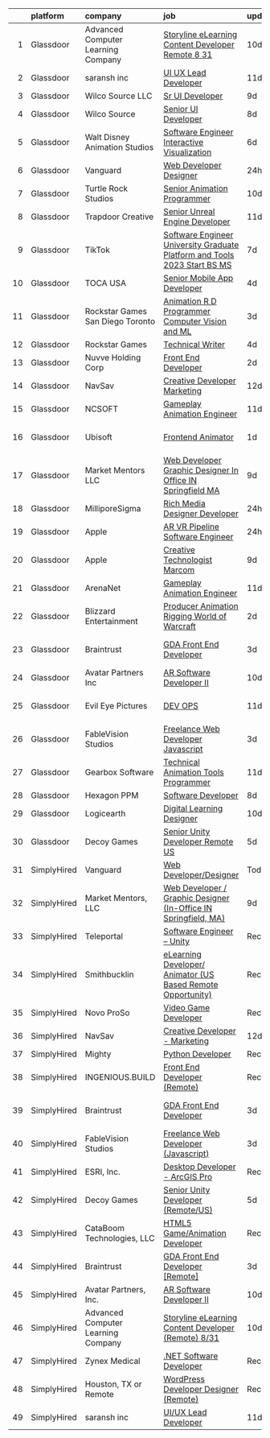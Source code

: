 

|    | platform    | company                            | job                                                                                                                                                                                                                                                                                                                                                                                                                                                                                                                                                                                                                                                                                                                                                                                                                                                                                                                                                                                                                                                                                                                                                                                                                                                                                                                                                                                                                                                                      | update_time   | location          |
|---:|:------------|:-----------------------------------|:-------------------------------------------------------------------------------------------------------------------------------------------------------------------------------------------------------------------------------------------------------------------------------------------------------------------------------------------------------------------------------------------------------------------------------------------------------------------------------------------------------------------------------------------------------------------------------------------------------------------------------------------------------------------------------------------------------------------------------------------------------------------------------------------------------------------------------------------------------------------------------------------------------------------------------------------------------------------------------------------------------------------------------------------------------------------------------------------------------------------------------------------------------------------------------------------------------------------------------------------------------------------------------------------------------------------------------------------------------------------------------------------------------------------------------------------------------------------------|:--------------|:------------------|
|  1 | Glassdoor   | Advanced Computer Learning Company | [Storyline eLearning Content Developer  Remote  8 31](https://www.glassdoor.com/partner/jobListing.htm?pos=110&ao=1136043&s=58&guid=000001832b5509c1b65ff7b3dbdffcf6&src=GD_JOB_AD&t=SR&vt=w&ea=1&cs=1_49082ff7&cb=1662879337234&jobListingId=1008105805778&jrtk=3-0-1gclla2f8jm5k801-1gclla2foh4dk800-2de2694daf7590a4-)                                                                                                                                                                                                                                                                                                                                                                                                                                                                                                                                                                                                                                                                                                                                                                                                                                                                                                                                                                                                                                                                                                                                                | 10d           | Remote            |
|  2 | Glassdoor   | saransh inc                        | [UI UX Lead Developer](https://www.glassdoor.com/partner/jobListing.htm?pos=122&ao=1136043&s=58&guid=000001832b5509c1b65ff7b3dbdffcf6&src=GD_JOB_AD&t=SR&vt=w&ea=1&cs=1_04a82bb0&cb=1662879337235&jobListingId=1008103912540&jrtk=3-0-1gclla2f8jm5k801-1gclla2foh4dk800-85031aa08e20476f-)                                                                                                                                                                                                                                                                                                                                                                                                                                                                                                                                                                                                                                                                                                                                                                                                                                                                                                                                                                                                                                                                                                                                                                               | 11d           | Remote            |
|  3 | Glassdoor   | Wilco Source  LLC                  | [Sr UI Developer](https://www.glassdoor.com/partner/jobListing.htm?pos=119&ao=1136043&s=58&guid=000001832b5509c1b65ff7b3dbdffcf6&src=GD_JOB_AD&t=SR&vt=w&ea=1&cs=1_1b9cc839&cb=1662879337235&jobListingId=1008110499500&jrtk=3-0-1gclla2f8jm5k801-1gclla2foh4dk800-802fa49ffd51ecc9-)                                                                                                                                                                                                                                                                                                                                                                                                                                                                                                                                                                                                                                                                                                                                                                                                                                                                                                                                                                                                                                                                                                                                                                                    | 9d            | Newark, CA        |
|  4 | Glassdoor   | Wilco Source                       | [Senior UI Developer](https://www.glassdoor.com/partner/jobListing.htm?pos=115&ao=1136043&s=58&guid=000001832b5509c1b65ff7b3dbdffcf6&src=GD_JOB_AD&t=SR&vt=w&ea=1&cs=1_881c26b3&cb=1662879337234&jobListingId=1008114020566&jrtk=3-0-1gclla2f8jm5k801-1gclla2foh4dk800-c70407e1cd8c0a1b-)                                                                                                                                                                                                                                                                                                                                                                                                                                                                                                                                                                                                                                                                                                                                                                                                                                                                                                                                                                                                                                                                                                                                                                                | 8d            | Newark, CA        |
|  5 | Glassdoor   | Walt Disney Animation Studios      | [Software Engineer   Interactive Visualization](https://www.glassdoor.com/partner/jobListing.htm?pos=106&ao=1110586&s=58&guid=000001832b5509c1b65ff7b3dbdffcf6&src=GD_JOB_AD&t=SR&vt=w&cs=1_bddf1cd9&cb=1662879337233&jobListingId=1008116981081&cpc=26740BCDE5E48596&jrtk=3-0-1gclla2f8jm5k801-1gclla2foh4dk800-466d3f969b5724f7--6NYlbfkN0DAFTyt7pbDCC2JPO79CSdi1dIb81yjczP5qsKcZIxgiYm3-7g-689UM0rgypL64crB_GaJfP20m1fi1IAkQG5dY12ubcrqEHfZzCdaUqOTOf3e99Ei0bzeLneHHMNYnwXkO2F8SR5SLFHDutgYQXvHhDkASuoVoFmkove6Qp56cY-5MtKjHzZdDkCnuCjHxUneXlRZNiTa_4P9e8J50ZmWGgxt3OzZAd6sG9IHQwwKDvGpKMDKldNxyxzqzBzEoEOeKMI7P25oFpzv6Jcwusn1l8C-HUbo8o52RkOuqYLe_NvcawTCdM0I8FI1fK0In3tbtx5bMwVExo3GRNTvIAG3XcQA9e9o_Pp6xeNazsR_iGy2JM5zpOQo006dmRbaC8igT2mgEg2S_byGDAgtqKFqlPO08md7UVDy7E90MfXStIDPTJ2aY-t0YoiKiM3hPuw%3D)                                                                                                                                                                                                                                                                                                                                                                                                                                                                                                                                                                                                                                                        | 6d            | Burbank, CA       |
|  6 | Glassdoor   | Vanguard                           | [Web Developer Designer](https://www.glassdoor.com/partner/jobListing.htm?pos=105&ao=1110586&s=58&guid=000001832b5509c1b65ff7b3dbdffcf6&src=GD_JOB_AD&t=SR&vt=w&cs=1_e92c2653&cb=1662879337233&jobListingId=1008130738329&cpc=AF770993EC679D41&jrtk=3-0-1gclla2f8jm5k801-1gclla2foh4dk800-8f7885d589a4cda5--6NYlbfkN0BWQs_M7ZA8XLbIFWVw-PYcVVEPryqVLyWhKaEKPskHy2YkbHyHJDwB5vIJ0eSmX6bVJVfbGcsdJGyr5o5S5OnXYXJWXZNmtBOxYNrDGEVO1O9EpaQDa3kCWxUxd1e8enNO3rCqJXVcGHaTnsCGx5vc-lflJ8tUwqdkctmWWsMYtc9tjtWiECjo7eqsnjcQoixaadv8TCnpZke4MyJ8gxrfeWuy7oKR-p0OsN31pfGvR5VENhmFHx1ScHuljHtxiPNglORdDNyyEvn1eRL5mv3Tfa_wojH8vrx3SsH67JOikqxZpfLOC1T0eoxACXkcIWUrPx62swz-33S11HxP1jgLzHItdRSwipqI4fxzkZJK4KUxCe2DBJOTCajDzUAb9pbiBw_4aIQTFbLIaFjMlNuiMwyCaKLd-rtQyW-Fw9u7py-1axFLz6wB8TsFaTSusmy3UKR0iGhGOz9Xm26EOMcH8yJEaPeQBZpXVFzCIdIljUFADvfLKTHaN1fsYUqai-enm7rZXVpZgjDDLzWlhTmrGJPEQwlx3Psf_nxFfZKsYNZWqVHxLYCNexcsjzVBu6xIY8c_wbQXJQuC1ArfvZj3zKzIBQb9UDjhdbJkfaDmNyWCvigtUjSpvGbgJtIZYCd774vzqGf6Qf2pnhzEjuEvLjUJap4LWSQ0uokTKz_P4ZGNz_Tao7PeY9JrnOXJifi_EOIT5nPqhIcf4IuK0keiXfHc6oqgzJqCkrjHpdJWFg-5jcyKJpGiHMllN3rkByIkTYDIsvXNHhpXMO485aePwQxNSKHlGXsnV_Ogvhmefpa2vW--41gUGfuuE60-D2RjdhQaiD1Qxk-J1aA0BpS5M6cS0L8YFcLSkbGt9gpfoopB7degz3KA3oe-jmBoJawmfVMEu-2gtZJfhniYefoRzM9ItDx6MlNKJoayfU2J7wME9em-F9_3Sfo5bdWrMnvozrGnGRaYOh5m9895f4-gGTNsCvgDq3xZ32whAtdtC5I0CmC7QiGfjJfTmZcDUlIX5nxn8LclWYMDFUIrswe7uUQoCeQHEN-J6TbxObsOSO1hwt52O3UyvCKt89ylD1zYfGjiA62Z9g%3D%3D) | 24h           | Malvern, PA       |
|  7 | Glassdoor   | Turtle Rock Studios                | [Senior Animation Programmer](https://www.glassdoor.com/partner/jobListing.htm?pos=127&ao=1136043&s=58&guid=000001832b5509c1b65ff7b3dbdffcf6&src=GD_JOB_AD&t=SR&vt=w&ea=1&cs=1_bbb6eeb5&cb=1662879337236&jobListingId=1008106608421&jrtk=3-0-1gclla2f8jm5k801-1gclla2foh4dk800-21f08f745b795195-)                                                                                                                                                                                                                                                                                                                                                                                                                                                                                                                                                                                                                                                                                                                                                                                                                                                                                                                                                                                                                                                                                                                                                                        | 10d           | Lake Forest, CA   |
|  8 | Glassdoor   | Trapdoor Creative                  | [Senior Unreal Engine Developer](https://www.glassdoor.com/partner/jobListing.htm?pos=103&ao=1110586&s=58&guid=000001832b5509c1b65ff7b3dbdffcf6&src=GD_JOB_AD&t=SR&vt=w&ea=1&cs=1_4bdf70b9&cb=1662879337233&jobListingId=1008103754936&cpc=CA43532650C61C38&jrtk=3-0-1gclla2f8jm5k801-1gclla2foh4dk800-3ccb01640910f06a--6NYlbfkN0DfhRLDY5E7BVY3xhBTAobuSaZ3WR2SqAJ-w4NHeQGDZ_V54dt5D1-9-o8FlAFC8VGLEw2k2nKsfw8pew_Kwqtd_SEUbUcMf-02KnlYLV1p_IH8Kyt8nzMazNMhvenS4mLaj3fKUYsQpT5EY33skyX4tLuaJ-sj4Ti1j_68LBqgjHhV6p61YjgY1NjWJ-qry5PxTaBEh8FsqhfVMx1VVi9YzFdSk0czWhNTViC9EMcj0dgceyE2EsOCFo8zz3xRKdiM59nTFwOMcNsnvRI2RfxZtVqo-f3TEg4W6UNYefkr8Ro-B0PjKbejY-iSBR3QxdFhYnprXIpzZyPeAjhvvPy5pv3o_yLBYtH8R_ejw7Rgf4A5jWjDf1-Q-MOri-MHqzHwt2BW-xDuBdxM26w8DqrI6v6LArvWUBE0wnqMRlmKa9h_1lrZHK3J7bOjBclNwsfabjrxw-l-G44uUykpXlbr2Ff9k17yoDFQ6tkt0RCdyQnhbbomQ2fxF8CuHm9EuoQYKUwYNh-yniQlbskBQHby)                                                                                                                                                                                                                                                                                                                                                                                                                                                                                                                                                                                | 11d           | Lehi, UT          |
|  9 | Glassdoor   | TikTok                             | [Software Engineer  University Graduate  Platform and Tools    2023 Start  BS MS ](https://www.glassdoor.com/partner/jobListing.htm?pos=117&ao=1136043&s=58&guid=000001832b5509c1b65ff7b3dbdffcf6&src=GD_JOB_AD&t=SR&vt=w&cs=1_4d257905&cb=1662879337235&jobListingId=1008115904300&jrtk=3-0-1gclla2f8jm5k801-1gclla2foh4dk800-ac13109f7213683e-)                                                                                                                                                                                                                                                                                                                                                                                                                                                                                                                                                                                                                                                                                                                                                                                                                                                                                                                                                                                                                                                                                                                        | 7d            | Mountain View, CA |
| 10 | Glassdoor   | TOCA USA                           | [Senior Mobile App Developer](https://www.glassdoor.com/partner/jobListing.htm?pos=121&ao=1136043&s=58&guid=000001832b5509c1b65ff7b3dbdffcf6&src=GD_JOB_AD&t=SR&vt=w&ea=1&cs=1_96551bb0&cb=1662879337235&jobListingId=1008121275682&jrtk=3-0-1gclla2f8jm5k801-1gclla2foh4dk800-6c911cf8d91215b8-)                                                                                                                                                                                                                                                                                                                                                                                                                                                                                                                                                                                                                                                                                                                                                                                                                                                                                                                                                                                                                                                                                                                                                                        | 4d            | Costa Mesa, CA    |
| 11 | Glassdoor   | Rockstar Games San Diego   Toronto | [Animation R D Programmer  Computer Vision and ML](https://www.glassdoor.com/partner/jobListing.htm?pos=118&ao=1136043&s=58&guid=000001832b5509c1b65ff7b3dbdffcf6&src=GD_JOB_AD&t=SR&vt=w&cs=1_6d6dd90f&cb=1662879337235&jobListingId=1008124977990&jrtk=3-0-1gclla2f8jm5k801-1gclla2foh4dk800-648cabebe0fcb948-)                                                                                                                                                                                                                                                                                                                                                                                                                                                                                                                                                                                                                                                                                                                                                                                                                                                                                                                                                                                                                                                                                                                                                        | 3d            | Carlsbad, CA      |
| 12 | Glassdoor   | Rockstar Games                     | [Technical Writer](https://www.glassdoor.com/partner/jobListing.htm?pos=129&ao=1136043&s=58&guid=000001832b5509c1b65ff7b3dbdffcf6&src=GD_JOB_AD&t=SR&vt=w&ea=1&cs=1_f7cb288d&cb=1662879337236&jobListingId=1008121029319&jrtk=3-0-1gclla2f8jm5k801-1gclla2foh4dk800-7f3789c5b17a5db4-)                                                                                                                                                                                                                                                                                                                                                                                                                                                                                                                                                                                                                                                                                                                                                                                                                                                                                                                                                                                                                                                                                                                                                                                   | 4d            | Andover, MA       |
| 13 | Glassdoor   | Nuvve Holding Corp                 | [Front End Developer](https://www.glassdoor.com/partner/jobListing.htm?pos=112&ao=1136043&s=58&guid=000001832b5509c1b65ff7b3dbdffcf6&src=GD_JOB_AD&t=SR&vt=w&ea=1&cs=1_5618f37b&cb=1662879337234&jobListingId=1008127162897&jrtk=3-0-1gclla2f8jm5k801-1gclla2foh4dk800-030bcc0c6c4b158f-)                                                                                                                                                                                                                                                                                                                                                                                                                                                                                                                                                                                                                                                                                                                                                                                                                                                                                                                                                                                                                                                                                                                                                                                | 2d            | San Diego, CA     |
| 14 | Glassdoor   | NavSav                             | [Creative Developer   Marketing](https://www.glassdoor.com/partner/jobListing.htm?pos=104&ao=1110586&s=58&guid=000001832b5509c1b65ff7b3dbdffcf6&src=GD_JOB_AD&t=SR&vt=w&ea=1&cs=1_09d6e289&cb=1662879337233&jobListingId=1008101583321&cpc=D1B7150B9C545245&jrtk=3-0-1gclla2f8jm5k801-1gclla2foh4dk800-3ef4b27837961961--6NYlbfkN0BvAdlA35CjkOTzb4w1kkSC-vTwJamGQa4qaPCWn-0njweHi_B-CtuKQhiA94M5OE-XjNhf22KnVp00kgckhjWxzGyV97h7v8x36p5wKdZlOjwGZGaqaaH8DYNMeM34HY9t9Z5J26lOJ85UEHLGvZFDJOe_8KgJLhnklUUMm79Fgw-wQMJzYni-FeIqV5Svyi_1ZjE_mxETfR2qp4i-PiUDiAz8y9BFsxOfX0BmecMnmGFBamzhbjmqf2dPmw1l79Q2jskoL_2S0v1vj9ya7N4qZmNY4Vic4JKSxREs9onMXabp3kHkHVaEDQT9IJpORp8kaQpW07s-lc15PMn3EZu2Yu42GPSxnakLa8W47TJAexgpkYh5BH7ZHXGbMM5Zg3SKTzw3Dg2c9ikUUVGlHoH0DmbTzf9E25KjABS-svocdchNt5m0sf3mca0Eu4DcmY0icaQQTvMCFLvhjkZYvRR7HJGFFqrVxQnSns1JJjxmtuzppQ0zu8f6t0r5pZVrXqL4OSrUv84f6vTcagXKLN57YuJQnYcnPAUq26VH2NvyseWtussUmWxOBR3_Z8ECH1UBUan6nRzttlroYjCWfGD8KaPz00j6gfo%3D)                                                                                                                                                                                                                                                                                                                                                                                                                                                                                                  | 12d           | Beaumont, TX      |
| 15 | Glassdoor   | NCSOFT                             | [Gameplay Animation Engineer](https://www.glassdoor.com/partner/jobListing.htm?pos=125&ao=1136043&s=58&guid=000001832b5509c1b65ff7b3dbdffcf6&src=GD_JOB_AD&t=SR&vt=w&ea=1&cs=1_348c8682&cb=1662879337235&jobListingId=1008104799075&jrtk=3-0-1gclla2f8jm5k801-1gclla2foh4dk800-6fd0a3efe7f1d2fe-)                                                                                                                                                                                                                                                                                                                                                                                                                                                                                                                                                                                                                                                                                                                                                                                                                                                                                                                                                                                                                                                                                                                                                                        | 11d           | Bellevue, WA      |
| 16 | Glassdoor   | Ubisoft                            | [Frontend Animator](https://www.glassdoor.com/partner/jobListing.htm?pos=124&ao=1136043&s=58&guid=000001832b5509c1b65ff7b3dbdffcf6&src=GD_JOB_AD&t=SR&vt=w&cs=1_e844c278&cb=1662879337235&jobListingId=1008130382379&jrtk=3-0-1gclla2f8jm5k801-1gclla2foh4dk800-4983d4bb94ce4304-)                                                                                                                                                                                                                                                                                                                                                                                                                                                                                                                                                                                                                                                                                                                                                                                                                                                                                                                                                                                                                                                                                                                                                                                       | 1d            | San Francisco, CA |
| 17 | Glassdoor   | Market Mentors  LLC                | [Web Developer   Graphic Designer  In Office IN Springfield  MA ](https://www.glassdoor.com/partner/jobListing.htm?pos=101&ao=1110586&s=58&guid=000001832b5509c1b65ff7b3dbdffcf6&src=GD_JOB_AD&t=SR&vt=w&ea=1&cs=1_00bedc48&cb=1662879337233&jobListingId=1008111288282&cpc=A01D2CE440DDB3AD&jrtk=3-0-1gclla2f8jm5k801-1gclla2foh4dk800-a69e8f9edaa7370c--6NYlbfkN0DrgQq5ECBajiuqohNCSf6c7_2Cek-sBUhiO2bmmkiCIcpzLyXLzEAo_itrRzeSh_cWpy7BT4bN57ryTfdnWo0gWGaocdBLo3L4E08-ygdD9TDyaXhHptLZmoAT3Vg8wSELq80bb9aRGRnwRMKNLwkwVsvZnKz3KHQP4Mix_zEqQZUuuLUoMaIf60fEZYRLl5G-d4MYgjptBBWWUe2tUvGUdMoLluM8xBVyNX9WU4mPzjqJP_-jxfw4g5NlQkD3LgsvgY4eK9d2E_kh9atQwTSOuUzPySj6Wx0_-9mA1niGqR94mSm21K1BgOvxqW9q2F-Gwz3timhQ1CQ0paakr1Yojgtpw888PXgfQNeF0uzxqzZOkQVJwzxkSXaEj7P3M0JIDla4172M0VnAU46PtnlRiGnAzxPRlDmY20s9ijhUV_QmChEz8-swava4Lv2a7JYpdLyVEw1-nI0MnTGpVWCkjo5rZ8_lJ__dIrTouCtdchHb6iKjlIqFINalIQs2vkmmZiu6jT3PncTAd-36DWZCqdoFkWnPcVkiIglRQDNfL1C5TlzV914Z)                                                                                                                                                                                                                                                                                                                                                                                                                                                                                                               | 9d            | Hartford, CT      |
| 18 | Glassdoor   | MilliporeSigma                     | [Rich Media Designer Developer](https://www.glassdoor.com/partner/jobListing.htm?pos=114&ao=1136043&s=58&guid=000001832b5509c1b65ff7b3dbdffcf6&src=GD_JOB_AD&t=SR&vt=w&cs=1_9a6e195c&cb=1662879337234&jobListingId=1008130648458&jrtk=3-0-1gclla2f8jm5k801-1gclla2foh4dk800-2e748e83c0de60c4-)                                                                                                                                                                                                                                                                                                                                                                                                                                                                                                                                                                                                                                                                                                                                                                                                                                                                                                                                                                                                                                                                                                                                                                           | 24h           | Burlington, MA    |
| 19 | Glassdoor   | Apple                              | [AR VR Pipeline Software Engineer](https://www.glassdoor.com/partner/jobListing.htm?pos=107&ao=1110586&s=58&guid=000001832b5509c1b65ff7b3dbdffcf6&src=GD_JOB_AD&t=SR&vt=w&cs=1_34707ab9&cb=1662879337234&jobListingId=1008130706306&cpc=AC285F3A3ECA6BB0&jrtk=3-0-1gclla2f8jm5k801-1gclla2foh4dk800-f16174ac81ded8bc--6NYlbfkN0BvKrLyj5gPmtZO9T8euul8TCxuuKNOtzRJOomxnwSEodTz2Bc-sPZl1dBMH13w-jOzkoJuNaPqSdE9LqLtMTk4JskuAN9Soj-7evIzNRCY-F6dnEkYMv8zCNHOHPZ2w83tD_XGCVni37C9F7oEvAdjuoMSnzYbe_aF5DskQVGxSiYvKb1T1xSsGl3DNKpF1NrxQAQnirwFUMUDtz6TXH8NsvxTHRPnQDpcwdopSckOnBBpoqk-mmXi3iQoPQKZLPKqEzRY2abGpEzJB04FzZbuO8bepWXqJMm9vdDuMJFwukN7neDIDcunHqU-KYi6G1mAKpm_4BOEna5bOb3wdF3FAyY4DEnqzNMzKGnXDiPbknHv3v-XbcR4WF6h0Hat3lvgqNEFxX5HYsVyTajS0hMzqSqD8vadZ2f7k8RVXKxEUo8oGqqFLX-1UMkZyUAUbWPOewb2WvqeYP_LpNAcvh61sJfoKvWvT_dF90KshhTOWnE0kzbe8y6LZgrlIlP3RD9aXQLyP_ewXkjUovUy6qg5XqyQltjpoxBZU1bxjZihXnPsBTDAKqktgy-lmRIfp1ROgJmWwNPD7AcZgKQAHB0-K2l5vCygsJLaTP7VFnWyNNagoqRB4cBT3lV1lMSARbwux_gSLdexHIL8dLU39nZLxKV5-Pz_awf_GSvPSC6qJjdISwXyuXU1YMkQL-0Rhi7R8J7vEsY-T3BiNPSAY1Cew_Je4obskttnllG1uI9L5lqw7XL6L5Sevyj83QISQ3DGGGOvUsOZdf2ISSc4zHj2ezzffsurr_Metmzx1H1LkfTBmLrq1AYAY29tpncpxrOKxYD-p6ZrtblEVG7wLffctijRmCKW4DIjVUI0X7-WYmO8g1QLRYoSwOTO_KYF0GKeODGQ6H_QLJrEB5rF_4fredNFubcqD-hRZd5aCJ_CxqbYTfb9BdgKUpqHBjI-cMjfmRnWn6ydwoLXAAzim-3_)                                                                                                                   | 24h           | Seattle, WA       |
| 20 | Glassdoor   | Apple                              | [Creative Technologist  Marcom](https://www.glassdoor.com/partner/jobListing.htm?pos=116&ao=1136043&s=58&guid=000001832b5509c1b65ff7b3dbdffcf6&src=GD_JOB_AD&t=SR&vt=w&cs=1_008b9acb&cb=1662879337234&jobListingId=1008111206952&jrtk=3-0-1gclla2f8jm5k801-1gclla2foh4dk800-44ee546d4a615340-)                                                                                                                                                                                                                                                                                                                                                                                                                                                                                                                                                                                                                                                                                                                                                                                                                                                                                                                                                                                                                                                                                                                                                                           | 9d            | Cupertino, CA     |
| 21 | Glassdoor   | ArenaNet                           | [Gameplay Animation Engineer](https://www.glassdoor.com/partner/jobListing.htm?pos=128&ao=1136043&s=58&guid=000001832b5509c1b65ff7b3dbdffcf6&src=GD_JOB_AD&t=SR&vt=w&cs=1_c79a3b52&cb=1662879337236&jobListingId=1008104799076&jrtk=3-0-1gclla2f8jm5k801-1gclla2foh4dk800-4ccaaf00bfd394bd-)                                                                                                                                                                                                                                                                                                                                                                                                                                                                                                                                                                                                                                                                                                                                                                                                                                                                                                                                                                                                                                                                                                                                                                             | 11d           | Bellevue, WA      |
| 22 | Glassdoor   | Blizzard Entertainment             | [Producer  Animation   Rigging   World of Warcraft](https://www.glassdoor.com/partner/jobListing.htm?pos=111&ao=1136043&s=58&guid=000001832b5509c1b65ff7b3dbdffcf6&src=GD_JOB_AD&t=SR&vt=w&cs=1_6dbab92b&cb=1662879337234&jobListingId=1008126791333&jrtk=3-0-1gclla2f8jm5k801-1gclla2foh4dk800-a952cd5dce3c3a2b-)                                                                                                                                                                                                                                                                                                                                                                                                                                                                                                                                                                                                                                                                                                                                                                                                                                                                                                                                                                                                                                                                                                                                                       | 2d            | Irvine, CA        |
| 23 | Glassdoor   | Braintrust                         | [GDA Front End Developer](https://www.glassdoor.com/partner/jobListing.htm?pos=109&ao=1136043&s=58&guid=000001832b5509c1b65ff7b3dbdffcf6&src=GD_JOB_AD&t=SR&vt=w&ea=1&cs=1_56e18bfa&cb=1662879337234&jobListingId=1008123353827&jrtk=3-0-1gclla2f8jm5k801-1gclla2foh4dk800-436bff748d584c6f-)                                                                                                                                                                                                                                                                                                                                                                                                                                                                                                                                                                                                                                                                                                                                                                                                                                                                                                                                                                                                                                                                                                                                                                            | 3d            | San Francisco, CA |
| 24 | Glassdoor   | Avatar Partners  Inc               | [AR Software Developer II](https://www.glassdoor.com/partner/jobListing.htm?pos=102&ao=1110586&s=58&guid=000001832b5509c1b65ff7b3dbdffcf6&src=GD_JOB_AD&t=SR&vt=w&ea=1&cs=1_086414db&cb=1662879337233&jobListingId=1008106665313&cpc=3C7BB2D400054DDD&jrtk=3-0-1gclla2f8jm5k801-1gclla2foh4dk800-e7104cb7571e10bd--6NYlbfkN0CSE3POay3L6XNXi0aipSscdc1Zs2V3vZI2w3p7sV-Wv_VoR-XsUxX86YfQ56zr2X2DaYELFy_C3wUXcLlSNQY5XhgcS-qb-mOfK5GZmOQEQaCEWWGF4p6F_FMb-3_kziIFa6OePOYEvUBuJ-qJs-wjHE-bkIxGqY7SQZGqOKMNDw4LScBAKRt_vIAGn7gMza2ucxMML0J4kbJgV469lEZTgVkFZ_SjEj8guAvwHf6bVKzAXZAjkATylOwP7_as-WrIaC2eZTXLeIWf9OS5yHf08GLJdLuENoEui9LGCLhNYXTPj1uODaHC7aPsmtHJz4fsDBOCA1S6VfGEbDcoa1nPvcKX6M4WtHkYx6TqXq8NIy8BcksvKXov8sO7Ksrm_A7jhAeUbT5EVLFPD6ogwm0b1qFo_ODqOFRoJjbNsAobwY-a4EzTwioKfV2rGQsQoYERVl87WOuJVp0B8j50e6ScG6ap1wafU4obn1eZ-zU_Cnwdc8bHugxdrYBqukQwvrn-CAW26lhX5g%3D%3D)                                                                                                                                                                                                                                                                                                                                                                                                                                                                                                                                                                                          | 10d           | Remote            |
| 25 | Glassdoor   | Evil Eye Pictures                  | [DEV OPS](https://www.glassdoor.com/partner/jobListing.htm?pos=123&ao=1136043&s=58&guid=000001832b5509c1b65ff7b3dbdffcf6&src=GD_JOB_AD&t=SR&vt=w&cs=1_1c1ef30d&cb=1662879337235&jobListingId=1008104745704&jrtk=3-0-1gclla2f8jm5k801-1gclla2foh4dk800-786845acbbfd8e9a-)                                                                                                                                                                                                                                                                                                                                                                                                                                                                                                                                                                                                                                                                                                                                                                                                                                                                                                                                                                                                                                                                                                                                                                                                 | 11d           | San Francisco, CA |
| 26 | Glassdoor   | FableVision Studios                | [Freelance Web Developer  Javascript ](https://www.glassdoor.com/partner/jobListing.htm?pos=108&ao=1136043&s=58&guid=000001832b5509c1b65ff7b3dbdffcf6&src=GD_JOB_AD&t=SR&vt=w&ea=1&cs=1_1f00b7a2&cb=1662879337234&jobListingId=1008123522198&jrtk=3-0-1gclla2f8jm5k801-1gclla2foh4dk800-f7b245c3aee06a22-)                                                                                                                                                                                                                                                                                                                                                                                                                                                                                                                                                                                                                                                                                                                                                                                                                                                                                                                                                                                                                                                                                                                                                               | 3d            | Remote            |
| 27 | Glassdoor   | Gearbox Software                   | [Technical Animation Tools Programmer](https://www.glassdoor.com/partner/jobListing.htm?pos=126&ao=1136043&s=58&guid=000001832b5509c1b65ff7b3dbdffcf6&src=GD_JOB_AD&t=SR&vt=w&ea=1&cs=1_126f2805&cb=1662879337236&jobListingId=1008103174225&jrtk=3-0-1gclla2f8jm5k801-1gclla2foh4dk800-a9a7243808333ca0-)                                                                                                                                                                                                                                                                                                                                                                                                                                                                                                                                                                                                                                                                                                                                                                                                                                                                                                                                                                                                                                                                                                                                                               | 11d           | Frisco, TX        |
| 28 | Glassdoor   | Hexagon PPM                        | [Software Developer](https://www.glassdoor.com/partner/jobListing.htm?pos=120&ao=1136043&s=58&guid=000001832b5509c1b65ff7b3dbdffcf6&src=GD_JOB_AD&t=SR&vt=w&cs=1_01df78fd&cb=1662879337235&jobListingId=1008115008081&jrtk=3-0-1gclla2f8jm5k801-1gclla2foh4dk800-df8317f83c517f4c-)                                                                                                                                                                                                                                                                                                                                                                                                                                                                                                                                                                                                                                                                                                                                                                                                                                                                                                                                                                                                                                                                                                                                                                                      | 8d            | Madison, AL       |
| 29 | Glassdoor   | Logicearth                         | [Digital Learning Designer](https://www.glassdoor.com/partner/jobListing.htm?pos=130&ao=1136043&s=58&guid=000001832b5509c1b65ff7b3dbdffcf6&src=GD_JOB_AD&t=SR&vt=w&cs=1_0d6dd575&cb=1662879337236&jobListingId=1008106368197&jrtk=3-0-1gclla2f8jm5k801-1gclla2foh4dk800-a55a7d9d14b0c3f5-)                                                                                                                                                                                                                                                                                                                                                                                                                                                                                                                                                                                                                                                                                                                                                                                                                                                                                                                                                                                                                                                                                                                                                                               | 10d           | Philadelphia, PA  |
| 30 | Glassdoor   | Decoy Games                        | [Senior Unity Developer  Remote US ](https://www.glassdoor.com/partner/jobListing.htm?pos=113&ao=1136043&s=58&guid=000001832b5509c1b65ff7b3dbdffcf6&src=GD_JOB_AD&t=SR&vt=w&ea=1&cs=1_9ef3766c&cb=1662879337234&jobListingId=1008119531461&jrtk=3-0-1gclla2f8jm5k801-1gclla2foh4dk800-6ce9ad91f139a37e-)                                                                                                                                                                                                                                                                                                                                                                                                                                                                                                                                                                                                                                                                                                                                                                                                                                                                                                                                                                                                                                                                                                                                                                 | 5d            | Boston, MA        |
| 31 | SimplyHired | Vanguard                           | [Web Developer/Designer](https://www.simplyhired.com/job/8xPSfqDW0-HX9Kgv3dbPXoMj5GN-luh7AB810gowUPCsiwSZPRZiDw?q=animation+developer)                                                                                                                                                                                                                                                                                                                                                                                                                                                                                                                                                                                                                                                                                                                                                                                                                                                                                                                                                                                                                                                                                                                                                                                                                                                                                                                                   | Today         | Malvern, PA       |
| 32 | SimplyHired | Market Mentors, LLC                | [Web Developer / Graphic Designer (In-Office IN Springfield, MA)](https://www.simplyhired.com/job/AAmzSRc2gvhCwsUkgB1M2F2YeaLLepAmGf4YDI6M9RGjKvKat4p4Rw?q=animation+developer)                                                                                                                                                                                                                                                                                                                                                                                                                                                                                                                                                                                                                                                                                                                                                                                                                                                                                                                                                                                                                                                                                                                                                                                                                                                                                          | 9d            | Hartford, CT      |
| 33 | SimplyHired | Teleportal                         | [Software Engineer – Unity](https://www.simplyhired.com/job/U01SrNCdaTYrZ4QRxBfL5yHDd4v1jD1-oTLFHKeuSIyfvwU1yzfxvQ?q=animation+developer)                                                                                                                                                                                                                                                                                                                                                                                                                                                                                                                                                                                                                                                                                                                                                                                                                                                                                                                                                                                                                                                                                                                                                                                                                                                                                                                                | Recently      | Culver City, CA   |
| 34 | SimplyHired | Smithbucklin                       | [eLearning Developer/ Animator (US Based Remote Opportunity)](https://www.simplyhired.com/job/o0wXkuWE5GmspCcePui9IkAEPg1-7AWcdL2hMWar8TyjH9xKOYroQQ?q=animation+developer)                                                                                                                                                                                                                                                                                                                                                                                                                                                                                                                                                                                                                                                                                                                                                                                                                                                                                                                                                                                                                                                                                                                                                                                                                                                                                              | Recently      | Old Lyme, CT      |
| 35 | SimplyHired | Novo ProSo                         | [Video Game Developer](https://www.simplyhired.com/job/AS_RVkKzbpZe9hmYQoSTRcdyU_xw3kSxk9ZoUP7tOns3El3f_1x1TQ?q=animation+developer)                                                                                                                                                                                                                                                                                                                                                                                                                                                                                                                                                                                                                                                                                                                                                                                                                                                                                                                                                                                                                                                                                                                                                                                                                                                                                                                                     | Recently      | Warrensburg, MO   |
| 36 | SimplyHired | NavSav                             | [Creative Developer - Marketing](https://www.simplyhired.com/job/aftiHndoYiEJfgbCsFqF7A8NEK8VV4GcBTYPjqlqaWYFK-vD-8z1cQ?q=animation+developer)                                                                                                                                                                                                                                                                                                                                                                                                                                                                                                                                                                                                                                                                                                                                                                                                                                                                                                                                                                                                                                                                                                                                                                                                                                                                                                                           | 12d           | Beaumont, TX      |
| 37 | SimplyHired | Mighty                             | [Python Developer](https://www.simplyhired.com/job/mSidqalQa9rFv-8uMc6mXYDSd2xaTVkb4xZSgl6OipQNezi9Fe79tw?q=animation+developer)                                                                                                                                                                                                                                                                                                                                                                                                                                                                                                                                                                                                                                                                                                                                                                                                                                                                                                                                                                                                                                                                                                                                                                                                                                                                                                                                         | Recently      | Remote            |
| 38 | SimplyHired | INGENIOUS.BUILD                    | [Front End Developer (Remote)](https://www.simplyhired.com/job/6j79CYZDql2eX7fABHmfSi8Pap2YCIU-BNMpRKJwhHcBQJ67M7QELQ?q=animation+developer)                                                                                                                                                                                                                                                                                                                                                                                                                                                                                                                                                                                                                                                                                                                                                                                                                                                                                                                                                                                                                                                                                                                                                                                                                                                                                                                             | Recently      | Nashville, TN     |
| 39 | SimplyHired | Braintrust                         | [GDA Front End Developer](https://www.simplyhired.com/job/UZ9Q8-2YQzziZGvAgzlOQfWWakPdUbz_v2EOZRqXahRslnFEc8rN4A?q=animation+developer)                                                                                                                                                                                                                                                                                                                                                                                                                                                                                                                                                                                                                                                                                                                                                                                                                                                                                                                                                                                                                                                                                                                                                                                                                                                                                                                                  | 3d            | San Francisco, CA |
| 40 | SimplyHired | FableVision Studios                | [Freelance Web Developer (Javascript)](https://www.simplyhired.com/job/d1Zi74p9N7sF78Se5YvNL8oiEPdQ809eC_Uhe5ADluJbRS6xavWpbw?q=animation+developer)                                                                                                                                                                                                                                                                                                                                                                                                                                                                                                                                                                                                                                                                                                                                                                                                                                                                                                                                                                                                                                                                                                                                                                                                                                                                                                                     | 3d            | Remote            |
| 41 | SimplyHired | ESRI, Inc.                         | [Desktop Developer - ArcGIS Pro](https://www.simplyhired.com/job/Pn0jlgPOSBBY-nMbXrtFeV4yvqyMnKMGCwWZz4L1Vtp9irTKUDf2Rg?q=animation+developer)                                                                                                                                                                                                                                                                                                                                                                                                                                                                                                                                                                                                                                                                                                                                                                                                                                                                                                                                                                                                                                                                                                                                                                                                                                                                                                                           | Recently      | Remote            |
| 42 | SimplyHired | Decoy Games                        | [Senior Unity Developer (Remote/US)](https://www.simplyhired.com/job/__Mph8W2i629r9sjpVTVsqSzGJmMgjQLjwA08GovxqWTTsb6YN7p5A?q=animation+developer)                                                                                                                                                                                                                                                                                                                                                                                                                                                                                                                                                                                                                                                                                                                                                                                                                                                                                                                                                                                                                                                                                                                                                                                                                                                                                                                       | 5d            | Boston, MA        |
| 43 | SimplyHired | CataBoom Technologies, LLC         | [HTML5 Game/Animation Developer](https://www.simplyhired.com/job/rcD9kqRruTFu3sLPN7RcYmKqhwYda35Xkfl4DXnDIh1VgwPtoMUoDw?q=animation+developer)                                                                                                                                                                                                                                                                                                                                                                                                                                                                                                                                                                                                                                                                                                                                                                                                                                                                                                                                                                                                                                                                                                                                                                                                                                                                                                                           | Recently      | Richardson, TX    |
| 44 | SimplyHired | Braintrust                         | [GDA Front End Developer [Remote]](https://www.simplyhired.com/job/fmgQPs18YhJTNV-QeJbQ2by217JrJ0a2xYICSmkw0CLTap2nH4rOqA?q=animation+developer)                                                                                                                                                                                                                                                                                                                                                                                                                                                                                                                                                                                                                                                                                                                                                                                                                                                                                                                                                                                                                                                                                                                                                                                                                                                                                                                         | 3d            | San Francisco, CA |
| 45 | SimplyHired | Avatar Partners, Inc.              | [AR Software Developer II](https://www.simplyhired.com/job/UeNDfsvrvGKqJT2_CcRkXhDQimk6kBmqp97LV9GSoNPJsJtnaRbEsA?q=animation+developer)                                                                                                                                                                                                                                                                                                                                                                                                                                                                                                                                                                                                                                                                                                                                                                                                                                                                                                                                                                                                                                                                                                                                                                                                                                                                                                                                 | 10d           | Remote            |
| 46 | SimplyHired | Advanced Computer Learning Company | [Storyline eLearning Content Developer (Remote) 8/31](https://www.simplyhired.com/job/3W8x2oQfQ4daXw1SlfPEdsBKkjEVd0feO1yAYX0WdNle2laQVMcSMw?q=animation+developer)                                                                                                                                                                                                                                                                                                                                                                                                                                                                                                                                                                                                                                                                                                                                                                                                                                                                                                                                                                                                                                                                                                                                                                                                                                                                                                      | 10d           | Remote            |
| 47 | SimplyHired | Zynex Medical                      | [.NET Software Developer](https://www.simplyhired.com/job/CkZS4u7p1I92Dp42AUwS_a_ddjsrJw7_CNhZYtWMjYq5qdAiX22kGQ?q=animation+developer)                                                                                                                                                                                                                                                                                                                                                                                                                                                                                                                                                                                                                                                                                                                                                                                                                                                                                                                                                                                                                                                                                                                                                                                                                                                                                                                                  | Recently      | Englewood, CO     |
| 48 | SimplyHired | Houston, TX or Remote              | [WordPress Developer Designer (Remote)](https://www.simplyhired.com/job/h5NIRqnG6nzwtBLlFlrT64773r4CAOGZWfW6vATD8Z8CzAc7NchDIg?q=animation+developer)                                                                                                                                                                                                                                                                                                                                                                                                                                                                                                                                                                                                                                                                                                                                                                                                                                                                                                                                                                                                                                                                                                                                                                                                                                                                                                                    | Recently      | The Woodlands, TX |
| 49 | SimplyHired | saransh inc                        | [UI/UX Lead Developer](https://www.simplyhired.com/job/mS1DpuFwx5W8-VwsFo4Ma7TlVu_OP7-uRH0Gu78FWnOgvn_WkVxwjg?q=animation+developer)                                                                                                                                                                                                                                                                                                                                                                                                                                                                                                                                                                                                                                                                                                                                                                                                                                                                                                                                                                                                                                                                                                                                                                                                                                                                                                                                     | 11d           | Remote            |